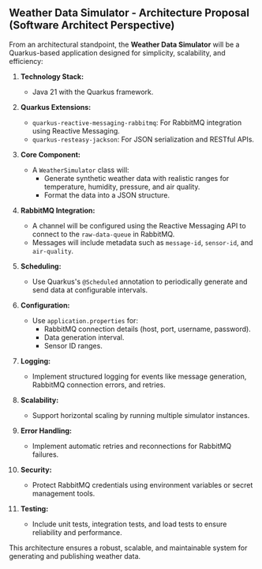 ## Weather Data Simulator - Architecture Proposal (Software Architect Perspective)

From an architectural standpoint, the **Weather Data Simulator** will be a Quarkus-based application designed for simplicity, scalability, and efficiency:

1. **Technology Stack:**
    - Java 21 with the Quarkus framework.

2. **Quarkus Extensions:**
    - `quarkus-reactive-messaging-rabbitmq`: For RabbitMQ integration using Reactive Messaging.
    - `quarkus-resteasy-jackson`: For JSON serialization and RESTful APIs.

3. **Core Component:**
    - A `WeatherSimulator` class will:
        - Generate synthetic weather data with realistic ranges for temperature, humidity, pressure, and air quality.
        - Format the data into a JSON structure.

4. **RabbitMQ Integration:**
    - A channel will be configured using the Reactive Messaging API to connect to the `raw-data-queue` in RabbitMQ.
    - Messages will include metadata such as `message-id`, `sensor-id`, and `air-quality`.

5. **Scheduling:**
    - Use Quarkus's `@Scheduled` annotation to periodically generate and send data at configurable intervals.

6. **Configuration:**
    - Use `application.properties` for:
        - RabbitMQ connection details (host, port, username, password).
        - Data generation interval.
        - Sensor ID ranges.

7. **Logging:**
    - Implement structured logging for events like message generation, RabbitMQ connection errors, and retries.

8. **Scalability:**
    - Support horizontal scaling by running multiple simulator instances.

9. **Error Handling:**
    - Implement automatic retries and reconnections for RabbitMQ failures.

10. **Security:**
    - Protect RabbitMQ credentials using environment variables or secret management tools.

11. **Testing:**
    - Include unit tests, integration tests, and load tests to ensure reliability and performance.

This architecture ensures a robust, scalable, and maintainable system for generating and publishing weather data.